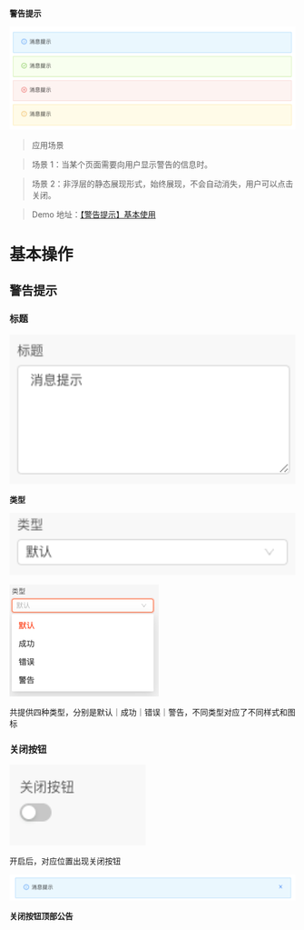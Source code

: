 **警告提示**

![Alt text](img/image.png)

> 应用场景

> 场景 1：当某个页面需要向用户显示警告的信息时。

> 场景 2：非浮层的静态展现形式，始终展现，不会自动消失，用户可以点击关闭。

> Demo 地址：[【警告提示】基本使用](https://my.mybricks.world/mybricks-pc-page/index.html?id=473203696087109)

# 基本操作

## 警告提示

### 标题

![Alt text](img/image-1.png)

**类型**

![Alt text](img/image-2.png)

![Alt text](img/image-3.png)

共提供四种类型，分别是默认｜成功｜错误｜警告，不同类型对应了不同样式和图标

### 关闭按钮

![Alt text](img/image-4.png)

开启后，对应位置出现关闭按钮

![Alt text](img/image-5.png)

**关闭按钮顶部公告**